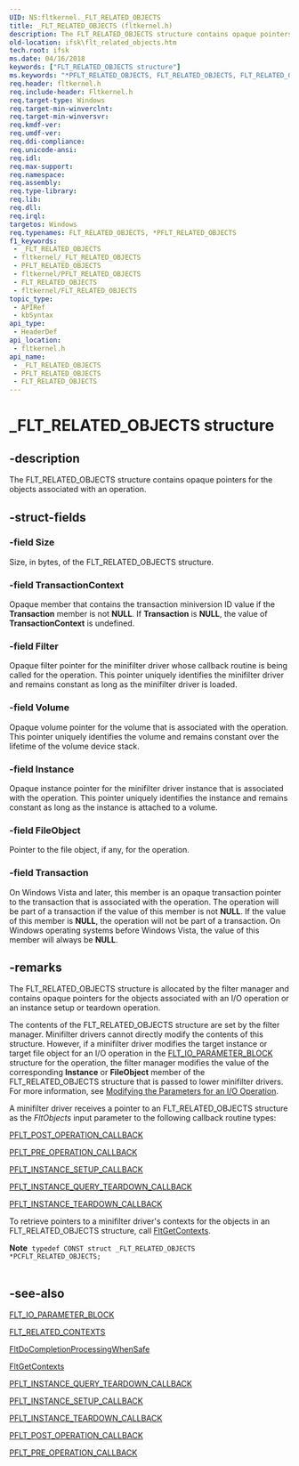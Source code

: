 ```yaml
---
UID: NS:fltkernel._FLT_RELATED_OBJECTS
title: _FLT_RELATED_OBJECTS (fltkernel.h)
description: The FLT_RELATED_OBJECTS structure contains opaque pointers for the objects associated with an operation.
old-location: ifsk\flt_related_objects.htm
tech.root: ifsk
ms.date: 04/16/2018
keywords: ["FLT_RELATED_OBJECTS structure"]
ms.keywords: "*PFLT_RELATED_OBJECTS, FLT_RELATED_OBJECTS, FLT_RELATED_OBJECTS structure [Installable File System Drivers], FltSystemStructures_24fcdf06-9d2e-41bf-89f8-08cb37782089.xml, PFLT_RELATED_OBJECTS, PFLT_RELATED_OBJECTS structure pointer [Installable File System Drivers], _FLT_RELATED_OBJECTS, fltkernel/FLT_RELATED_OBJECTS, fltkernel/PFLT_RELATED_OBJECTS, ifsk.flt_related_objects"
req.header: fltkernel.h
req.include-header: Fltkernel.h
req.target-type: Windows
req.target-min-winverclnt: 
req.target-min-winversvr: 
req.kmdf-ver: 
req.umdf-ver: 
req.ddi-compliance: 
req.unicode-ansi: 
req.idl: 
req.max-support: 
req.namespace: 
req.assembly: 
req.type-library: 
req.lib: 
req.dll: 
req.irql: 
targetos: Windows
req.typenames: FLT_RELATED_OBJECTS, *PFLT_RELATED_OBJECTS
f1_keywords:
 - _FLT_RELATED_OBJECTS
 - fltkernel/_FLT_RELATED_OBJECTS
 - PFLT_RELATED_OBJECTS
 - fltkernel/PFLT_RELATED_OBJECTS
 - FLT_RELATED_OBJECTS
 - fltkernel/FLT_RELATED_OBJECTS
topic_type:
 - APIRef
 - kbSyntax
api_type:
 - HeaderDef
api_location:
 - fltkernel.h
api_name:
 - _FLT_RELATED_OBJECTS
 - PFLT_RELATED_OBJECTS
 - FLT_RELATED_OBJECTS
---
```


# _FLT_RELATED_OBJECTS structure


## -description

The FLT_RELATED_OBJECTS structure contains opaque pointers for the objects associated with an operation.

## -struct-fields

### -field Size

Size, in bytes, of the FLT_RELATED_OBJECTS structure.

### -field TransactionContext

Opaque member that contains the transaction miniversion ID value if the <b>Transaction</b> member is not <b>NULL</b>.  If <b>Transaction</b> is <b>NULL</b>, the value of <b>TransactionContext</b> is undefined.

### -field Filter

Opaque filter pointer for the minifilter driver whose callback routine is being called for the operation. This pointer uniquely identifies the minifilter driver and remains constant as long as the minifilter driver is loaded.

### -field Volume

Opaque volume pointer for the volume that is associated with the operation. This pointer uniquely identifies the volume and remains constant over the lifetime of the volume device stack.

### -field Instance

Opaque instance pointer for the minifilter driver instance that is associated with the operation. This pointer uniquely identifies the instance and remains constant as long as the instance is attached to a volume.

### -field FileObject

Pointer to the file object, if any, for the operation.

### -field Transaction

On Windows Vista and later, this member is an opaque transaction pointer to the transaction that is associated with the operation. The operation will be part of a transaction if the value of this member is not <b>NULL</b>.  If the value of this member is <b>NULL</b>, the operation will not be part of a transaction.  On Windows operating systems before Windows Vista, the value of this member will always be <b>NULL</b>.

## -remarks

The FLT_RELATED_OBJECTS structure is allocated by the filter manager and contains opaque pointers for the objects associated with an I/O operation or an instance setup or teardown operation. 

The contents of the FLT_RELATED_OBJECTS structure are set by the filter manager. Minifilter drivers cannot directly modify the contents of this structure. However, if a minifilter driver modifies the target instance or target file object for an I/O operation in the <a href="/windows-hardware/drivers/ddi/fltkernel/ns-fltkernel-_flt_io_parameter_block">FLT_IO_PARAMETER_BLOCK</a> structure for the operation, the filter manager modifies the value of the corresponding <b>Instance</b> or <b>FileObject</b> member of the FLT_RELATED_OBJECTS structure that is passed to lower minifilter drivers. For more information, see <a href="/windows-hardware/drivers/ifs/modifying-the-parameters-for-an-i-o-operation">Modifying the Parameters for an I/O Operation</a>. 

A minifilter driver receives a pointer to an FLT_RELATED_OBJECTS structure as the <i>FltObjects</i> input parameter to the following callback routine types: 


<a href="/windows-hardware/drivers/ddi/fltkernel/nc-fltkernel-pflt_post_operation_callback">PFLT_POST_OPERATION_CALLBACK</a>



<a href="/windows-hardware/drivers/ddi/fltkernel/nc-fltkernel-pflt_pre_operation_callback">PFLT_PRE_OPERATION_CALLBACK</a>



<a href="/windows-hardware/drivers/ddi/fltkernel/nc-fltkernel-pflt_instance_setup_callback">PFLT_INSTANCE_SETUP_CALLBACK</a>



<a href="/windows-hardware/drivers/ddi/fltkernel/nc-fltkernel-pflt_instance_query_teardown_callback">PFLT_INSTANCE_QUERY_TEARDOWN_CALLBACK</a>



<a href="/windows-hardware/drivers/ddi/fltkernel/nc-fltkernel-pflt_instance_teardown_callback">PFLT_INSTANCE_TEARDOWN_CALLBACK</a>


To retrieve pointers to a minifilter driver's contexts for the objects in an FLT_RELATED_OBJECTS structure, call <a href="/windows-hardware/drivers/ddi/fltkernel/nf-fltkernel-fltgetcontexts">FltGetContexts</a>. 


<div class="alert"><b>Note</b>  <code>typedef CONST struct _FLT_RELATED_OBJECTS *PCFLT_RELATED_OBJECTS;</code></div>
<div> </div>

## -see-also

<a href="/windows-hardware/drivers/ddi/fltkernel/ns-fltkernel-_flt_io_parameter_block">FLT_IO_PARAMETER_BLOCK</a>



<a href="/windows-hardware/drivers/ddi/fltkernel/ns-fltkernel-_flt_related_contexts">FLT_RELATED_CONTEXTS</a>



<a href="/windows-hardware/drivers/ddi/fltkernel/nf-fltkernel-fltdocompletionprocessingwhensafe">FltDoCompletionProcessingWhenSafe</a>



<a href="/windows-hardware/drivers/ddi/fltkernel/nf-fltkernel-fltgetcontexts">FltGetContexts</a>



<a href="/windows-hardware/drivers/ddi/fltkernel/nc-fltkernel-pflt_instance_query_teardown_callback">PFLT_INSTANCE_QUERY_TEARDOWN_CALLBACK</a>



<a href="/windows-hardware/drivers/ddi/fltkernel/nc-fltkernel-pflt_instance_setup_callback">PFLT_INSTANCE_SETUP_CALLBACK</a>



<a href="/windows-hardware/drivers/ddi/fltkernel/nc-fltkernel-pflt_instance_teardown_callback">PFLT_INSTANCE_TEARDOWN_CALLBACK</a>



<a href="/windows-hardware/drivers/ddi/fltkernel/nc-fltkernel-pflt_post_operation_callback">PFLT_POST_OPERATION_CALLBACK</a>



<a href="/windows-hardware/drivers/ddi/fltkernel/nc-fltkernel-pflt_pre_operation_callback">PFLT_PRE_OPERATION_CALLBACK</a>


